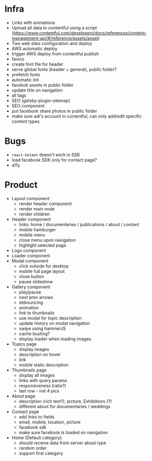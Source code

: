 # Infra

-   Links with animations
-   Upload all data to contentful using a script (https://www.contentful.com/developers/docs/references/content-management-api/#/reference/assets/asset)
-   Two web sites configuration and deploy
-   AWS automatic deploy
-   trigger AWS deploy from contentful publish
-   favico
-   create font file for header
-   serve global fonts (header + general), public folder?
-   prefetch fonts
-   automatic lint
-   facebok assets in public folder
-   update title on navigation
-   all <head/> tags
-   SEO (gatsby-plugin-sitemap)
-   SEO component
-   put facebook share photos in public folder
-   make sure adi's account in contentful, can only add/edit specific content types

# Bugs

-   `react-helmet` doesn't work in SSR
-   load facebook SDK only for contact page?
-   a11y

# Product

-   Layout component
    -   render header component
    -   render main node
    -   render children
-   Header component
    -   links: home / documentaries / publications / about / contant
    -   mobile hamburger
    -   mobile menu
    -   close menu upon navigation
    -   highlight selected page
-   Logo component
-   Loader component
-   Modal component
    -   click outside for desktop
    -   mobile full page layout
    -   close button
    -   pause slideshow
-   Gallery component
    -   play/pause
    -   next prev arrows
    -   debouncing
    -   animation
    -   link to thumbnails
    -   use modal for topic description
    -   update history on modal navigation
    -   swipe using hammerJS
    -   cache busting?
    -   display loader when loading images
-   Topics page
    -   display images
    -   description on hover
    -   link
    -   mobile static description
-   Thumbnails page
    -   display all images
    -   links with query params
    -   responsiveness (ratio?)
    -   last row - not 4 pics
-   About page
    -   description (rich text?), picture, Exhibitions (?)
    -   different about for documentaries / weddings
-   Contact page
    -   add links to fields
    -   email, mobile, location, picture
    -   facebook sdk
    -   make sure facebook is loaded on navigation
-   Home (Default category)
    -   should receive data from server about type
    -   random order
    -   support first category
